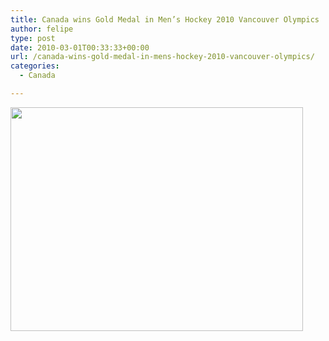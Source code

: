 ```yaml
---
title: Canada wins Gold Medal in Men’s Hockey 2010 Vancouver Olympics
author: felipe
type: post
date: 2010-03-01T00:33:33+00:00
url: /canada-wins-gold-medal-in-mens-hockey-2010-vancouver-olympics/
categories:
  - Canada

---
```

[<img class="alignnone size-full wp-image-592" title="article-0-0883178E000005DC-465_468x358" src="/wp-content/uploads/2010/03/article-0-0883178E000005DC-465_468x358.jpg" alt="" width="468" height="358" srcset="/wp-content/uploads/2010/03/article-0-0883178E000005DC-465_468x358.jpg 468w, /wp-content/uploads/2010/03/article-0-0883178E000005DC-465_468x358-300x229.jpg 300w" sizes="(max-width: 468px) 100vw, 468px" />][1]

 [1]: /wp-content/uploads/2010/03/article-0-0883178E000005DC-465_468x358.jpg